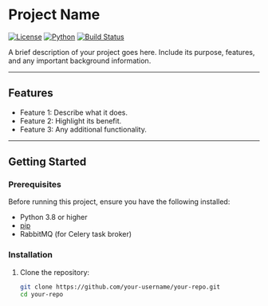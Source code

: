 # Project Name

[![License](https://img.shields.io/badge/license-MIT-blue.svg)](LICENSE)
[![Python](https://img.shields.io/badge/python-3.8%2B-blue)](https://www.python.org/downloads/)
[![Build Status](https://img.shields.io/github/actions/workflow/status/your-repo/build.yml?branch=main)](https://github.com/your-repo/actions)

A brief description of your project goes here. Include its purpose, features, and any important background information.

---

## Features

- Feature 1: Describe what it does.
- Feature 2: Highlight its benefit.
- Feature 3: Any additional functionality.

---

## Getting Started

### Prerequisites

Before running this project, ensure you have the following installed:

- Python 3.8 or higher
- [pip](https://pip.pypa.io/en/stable/)
- RabbitMQ (for Celery task broker)

### Installation

1. Clone the repository:
   ```bash
   git clone https://github.com/your-username/your-repo.git
   cd your-repo
